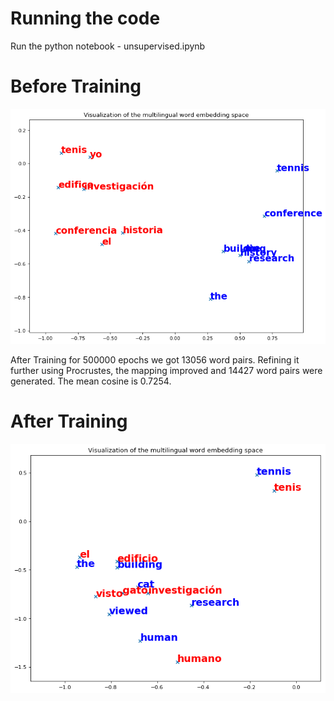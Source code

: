 # Running the code

Run the python notebook - unsupervised.ipynb


# Before Training
![Before training](before.png)



After Training for 500000 epochs we got 13056 word pairs.
Refining it further using Procrustes, the mapping improved and 14427 word pairs were generated. The mean cosine is 0.7254.
# After Training
![Multilingual embedding space](mapping.png)
